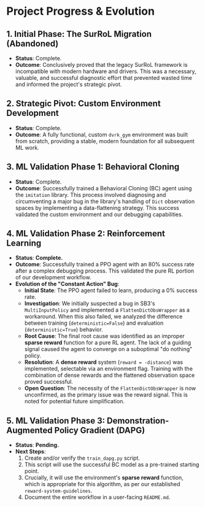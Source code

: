 # Project Progress & Evolution

## 1. Initial Phase: The SurRoL Migration (Abandoned)
- **Status**: Complete.
- **Outcome**: Conclusively proved that the legacy SurRoL framework is incompatible with modern hardware and drivers. This was a necessary, valuable, and successful diagnostic effort that prevented wasted time and informed the project's strategic pivot.

## 2. Strategic Pivot: Custom Environment Development
- **Status**: Complete.
- **Outcome**: A fully functional, custom `dvrk_gym` environment was built from scratch, providing a stable, modern foundation for all subsequent ML work.

## 3. ML Validation Phase 1: Behavioral Cloning
- **Status**: Complete.
- **Outcome**: Successfully trained a Behavioral Cloning (BC) agent using the `imitation` library. This process involved diagnosing and circumventing a major bug in the library's handling of `Dict` observation spaces by implementing a data-flattening strategy. This success validated the custom environment and our debugging capabilities.

## 4. ML Validation Phase 2: Reinforcement Learning
- **Status**: **Complete.**
- **Outcome**: Successfully trained a PPO agent with an 80% success rate after a complex debugging process. This validated the pure RL portion of our development workflow.
- **Evolution of the "Constant Action" Bug**:
    - **Initial State**: The PPO agent failed to learn, producing a 0% success rate.
    - **Investigation**: We initially suspected a bug in SB3's `MultiInputPolicy` and implemented a `FlattenDictObsWrapper` as a workaround. When this also failed, we analyzed the difference between training (`deterministic=False`) and evaluation (`deterministic=True`) behavior.
    - **Root Cause**: The final root cause was identified as an improper **sparse reward** function for a pure RL agent. The lack of a guiding signal caused the agent to converge on a suboptimal "do nothing" policy.
    - **Resolution**: A **dense reward** system (`reward = -distance`) was implemented, selectable via an environment flag. Training with the combination of dense rewards and the flattened observation space proved successful.
    - **Open Question**: The necessity of the `FlattenDictObsWrapper` is now unconfirmed, as the primary issue was the reward signal. This is noted for potential future simplification.

## 5. ML Validation Phase 3: Demonstration-Augmented Policy Gradient (DAPG)
- **Status**: **Pending.**
- **Next Steps**:
    1.  Create and/or verify the `train_dapg.py` script.
    2.  This script will use the successful BC model as a pre-trained starting point.
    3.  Crucially, it will use the environment's **sparse reward** function, which is appropriate for this algorithm, as per our established `reward-system-guidelines`.
    4.  Document the entire workflow in a user-facing `README.md`.
